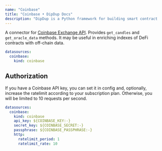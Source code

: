 ```yaml
---
name: "Coinbase"
title: "Coinbase • DipDup Docs"
description: "DipDup is a Python framework for building smart contract indexers. It helps developers focus on business logic instead of writing a boilerplate to store and serve data."
---
```


A connector for [Coinbase Exchange API](https://docs.cloud.coinbase.com/exchange/docs/welcome). Provides `get_candles` and `get_oracle_data` methods. It may be useful in enriching indexes of DeFi contracts with off-chain data.

```yaml [dipdup.yaml]
datasources:
  coinbase:
    kind: coinbase
```

## Authorization

If you have a Coinbase API key, you can set it in config and, optionally, increase the ratelimit according to your subscription plan. Otherwise, you will be limited to 10 requests per second.

```yaml [dipdup.yaml]
datasources:
  coinbase:
    kind: coinbase
    api_key: ${COINBASE_KEY:-}
    secret_key: ${COINBASE_SECRET:-}
    passphrase: ${COINBASE_PASSPHRASE:-}
    http:
      ratelimit_period: 1
      ratelimit_rate: 10
```
